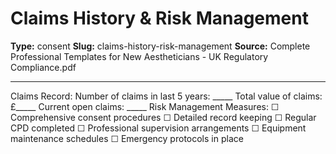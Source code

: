 # Claims History & Risk Management

**Type:** consent
**Slug:** claims-history-risk-management
**Source:** Complete Professional Templates for New Aestheticians - UK Regulatory Compliance.pdf

---

Claims Record: Number of claims in last 5 years: _____ Total value of claims: £_____ Current open
claims: _____
Risk Management Measures: ☐ Comprehensive consent procedures ☐ Detailed record keeping ☐
Regular CPD completed ☐ Professional supervision arrangements ☐ Equipment maintenance
schedules ☐ Emergency protocols in place